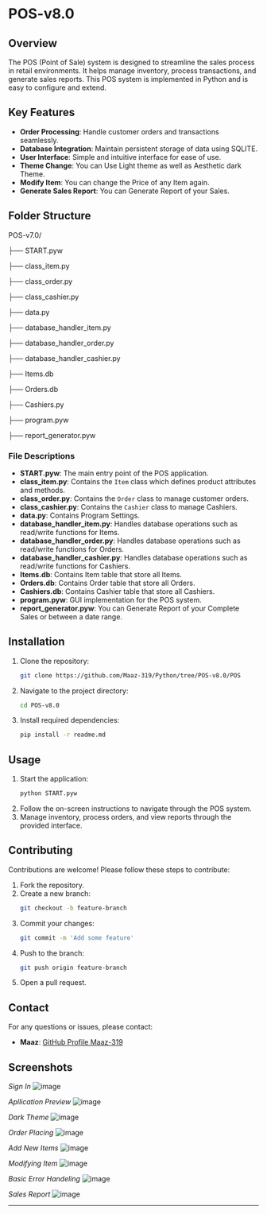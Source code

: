 # POS-v8.0

## Overview

The POS (Point of Sale) system is designed to streamline the sales process in retail environments. It helps manage inventory, process transactions, and generate sales reports. This POS system is implemented in Python and is easy to configure and extend.

## Key Features

- **Order Processing**: Handle customer orders and transactions seamlessly.
- **Database Integration**: Maintain persistent storage of data using SQLITE.
- **User Interface**: Simple and intuitive interface for ease of use.
- **Theme Change**: You can Use Light theme as well as Aesthetic dark Theme.
- **Modify Item**: You can change the Price of any Item again.
- **Generate Sales Report**: You can Generate Report of your Sales.

## Folder Structure

POS-v7.0/

├── START.pyw

├── class_item.py

├── class_order.py

├── class_cashier.py

├── data.py

├── database_handler_item.py

├── database_handler_order.py

├── database_handler_cashier.py

├── Items.db

├── Orders.db

├── Cashiers.py

├── program.pyw

├── report_generator.pyw



### File Descriptions

- **START.pyw**: The main entry point of the POS application.
- **class_item.py**: Contains the `Item` class which defines product attributes and methods.
- **class_order.py**: Contains the `Order` class to manage customer orders.
- **class_cashier.py**: Contains the `Cashier` class to manage Cashiers.
- **data.py**: Contains Program Settings.
- **database_handler_item.py**: Handles database operations such as read/write functions for Items.
- **database_handler_order.py**: Handles database operations such as read/write functions for Orders.
- **database_handler_cashier.py**: Handles database operations such as read/write functions for Cashiers.
- **Items.db**: Contains Item table that store all Items.
- **Orders.db**: Contains Order table that store all Orders.
- **Cashiers.db**: Contains Cashier table that store all Cashiers.
- **program.pyw**: GUI implementation for the POS system.
- **report_generator.pyw**: You can Generate Report of your Complete Sales or between a date range.

## Installation

1. Clone the repository:
    ```sh
    git clone https://github.com/Maaz-319/Python/tree/POS-v8.0/POS
    ```
2. Navigate to the project directory:
    ```sh
    cd POS-v8.0
    ```
3. Install required dependencies:
    ```sh
    pip install -r readme.md
    ```

## Usage

1. Start the application:
    ```sh
    python START.pyw
    ```
2. Follow the on-screen instructions to navigate through the POS system.
3. Manage inventory, process orders, and view reports through the provided interface.

## Contributing

Contributions are welcome! Please follow these steps to contribute:

1. Fork the repository.
2. Create a new branch:
    ```sh
    git checkout -b feature-branch
    ```
3. Commit your changes:
    ```sh
    git commit -m 'Add some feature'
    ```
4. Push to the branch:
    ```sh
    git push origin feature-branch
    ```
5. Open a pull request.

## Contact

For any questions or issues, please contact:

- **Maaz**: [GitHub Profile Maaz-319](https://github.com/Maaz-319)

## Screenshots

*Sign In*
![image](https://github.com/Maaz-319/Python/assets/83403349/34da8505-fcc5-4a4a-9466-9540c523540c)

*Apllication Preview*
![image](https://github.com/Maaz-319/Python/assets/83403349/0615041d-8676-4382-aa99-af75180a08fd)

*Dark Theme*
![image](https://github.com/Maaz-319/Python/assets/83403349/a299ba14-771a-45f5-aa9d-9c79d778709b)

*Order Placing*
![image](https://github.com/Maaz-319/Python/assets/83403349/04c15e9f-453e-4119-9f9c-ed7c8fa1f542)

*Add New Items*
![image](https://github.com/Maaz-319/Python/assets/83403349/20cc5f18-e903-4dd1-8ac4-15dd2b461533)

*Modifying Item*
![image](https://github.com/Maaz-319/Python/assets/83403349/eaee4c8a-eef7-4243-b2ff-9e1049986f41)

*Basic Error Handeling*
![image](https://github.com/Maaz-319/Python/assets/83403349/c2fe3f83-8554-4b08-9445-2721bd5ff298)

*Sales Report*
![image](https://github.com/Maaz-319/Python/assets/83403349/8a50017f-f09f-439b-a09c-54f79071aea0)

---
